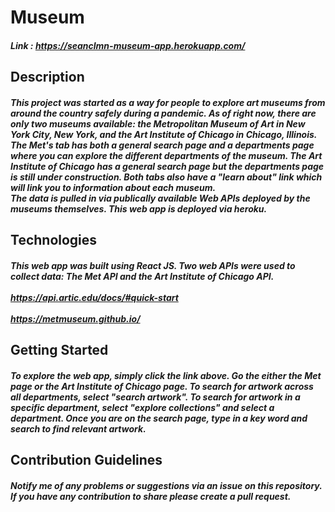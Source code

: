 # Museum

##### Link : https://seanclmn-museum-app.herokuapp.com/




## Description

##### This project was started as a way for people to explore art museums from around the country safely during a pandemic. As of right now, there are only two museums available: the Metropolitan Museum of Art in New York City, New York, and the Art Institute of Chicago in Chicago, Illinois. The Met's tab has both a general search page and a departments page where you can explore the different departments of the museum. The Art Institute of Chicago has a general search page but the departments page is still under construction. Both tabs also have a "learn about" link which will link you to information about each museum. <br/> The data is pulled in via publically available Web APIs deployed by the museums themselves. This web app is deployed via heroku.





## Technologies

##### This web app was built using React JS. Two web APIs were used to collect data: The Met API and the Art Institute of Chicago API. <br/><br/>https://api.artic.edu/docs/#quick-start <br/><br/> https://metmuseum.github.io/





## Getting Started


##### To explore the web app, simply click the link above. Go the either the Met page or the Art Institute of Chicago page. To search for artwork across all departments, select "search artwork". To search for artwork in a specific department, select "explore collections" and select a department. Once you are on the search page, type in a key word and search to find relevant artwork.





## Contribution Guidelines

##### Notify me of any problems or suggestions via an issue on this repository. If you have any contribution to share please create a pull request. 